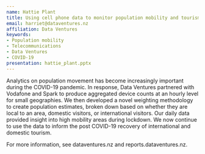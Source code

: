 ```yaml
---
name: Hattie Plant
title: Using cell phone data to monitor population mobility and tourism recovery
email: harriet@dataventures.nz
affiliation: Data Ventures
keywords:
- Population mobility
- Telecommunications
- Data Ventures
- COVID-19
presentation: hattie_plant.pptx
---
```


Analytics on population movement has become increasingly important during the COVID-19 pandemic. In response, Data Ventures partnered with Vodafone and Spark to produce aggregated device counts at an hourly level for small geographies. We then developed a novel weighting methodology to create population estimates, broken down based on whether they are local to an area, domestic visitors, or international visitors. Our daily data provided insight into high mobility areas during lockdown. We now continue to use the data to inform the post COVID-19 recovery of international and domestic tourism.

For more information, see dataventures.nz and reports.dataventures.nz.
